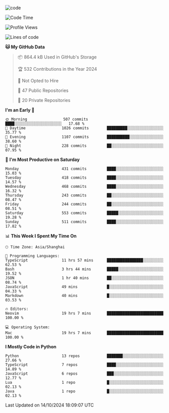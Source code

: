 
<!--
**liuyaanng/liuyaanng** is a ✨ _special_ ✨ repository because its `README.md` (this file) appears on your GitHub profile.

Here are some ideas to get you started:

- 🔭 I’m currently working on ...
- 🌱 I’m currently learning ...
- 👯 I’m looking to collaborate on ...
- 🤔 I’m looking for help with ...
- 💬 Ask me about ...
- 📫 How to reach me: ...
- 😄 Pronouns: ...
- ⚡ Fun fact: ...
-->


![code](https://cdn.jsdelivr.net/gh/liuyaanng/liuyaanng@1.0/code.gif) 

<!--START_SECTION:waka-->
![Code Time](http://img.shields.io/badge/Code%20Time-919%20hrs%2026%20mins-blue)

![Profile Views](http://img.shields.io/badge/Profile%20Views-0-blue)

![Lines of code](https://img.shields.io/badge/From%20Hello%20World%20I%27ve%20Written-14.8%20million%20lines%20of%20code-blue)

**🐱 My GitHub Data** 

> 📦 864.4 kB Used in GitHub's Storage 
 > 
> 🏆 532 Contributions in the Year 2024
 > 
> 🚫 Not Opted to Hire
 > 
> 📜 47 Public Repositories 
 > 
> 🔑 20 Private Repositories 
 > 
**I'm an Early 🐤** 

```text
🌞 Morning                507 commits         ████░░░░░░░░░░░░░░░░░░░░░   17.68 % 
🌆 Daytime                1026 commits        █████████░░░░░░░░░░░░░░░░   35.77 % 
🌃 Evening                1107 commits        ██████████░░░░░░░░░░░░░░░   38.60 % 
🌙 Night                  228 commits         ██░░░░░░░░░░░░░░░░░░░░░░░   07.95 % 
```
📅 **I'm Most Productive on Saturday** 

```text
Monday                   431 commits         ████░░░░░░░░░░░░░░░░░░░░░   15.03 % 
Tuesday                  418 commits         ████░░░░░░░░░░░░░░░░░░░░░   14.57 % 
Wednesday                468 commits         ████░░░░░░░░░░░░░░░░░░░░░   16.32 % 
Thursday                 243 commits         ██░░░░░░░░░░░░░░░░░░░░░░░   08.47 % 
Friday                   244 commits         ██░░░░░░░░░░░░░░░░░░░░░░░   08.51 % 
Saturday                 553 commits         █████░░░░░░░░░░░░░░░░░░░░   19.28 % 
Sunday                   511 commits         ████░░░░░░░░░░░░░░░░░░░░░   17.82 % 
```


📊 **This Week I Spent My Time On** 

```text
🕑︎ Time Zone: Asia/Shanghai

💬 Programming Languages: 
TypeScript               11 hrs 57 mins      ████████████████░░░░░░░░░   62.53 % 
Bash                     3 hrs 44 mins       █████░░░░░░░░░░░░░░░░░░░░   19.52 % 
JSON                     1 hr 40 mins        ██░░░░░░░░░░░░░░░░░░░░░░░   08.74 % 
JavaScript               49 mins             █░░░░░░░░░░░░░░░░░░░░░░░░   04.33 % 
Markdown                 40 mins             █░░░░░░░░░░░░░░░░░░░░░░░░   03.53 % 

🔥 Editors: 
Neovim                   19 hrs 7 mins       █████████████████████████   100.00 % 

💻 Operating System: 
Mac                      19 hrs 7 mins       █████████████████████████   100.00 % 
```

**I Mostly Code in Python** 

```text
Python                   13 repos            ███████░░░░░░░░░░░░░░░░░░   27.66 % 
TypeScript               7 repos             ████░░░░░░░░░░░░░░░░░░░░░   14.89 % 
JavaScript               6 repos             ███░░░░░░░░░░░░░░░░░░░░░░   12.77 % 
Lua                      1 repo              █░░░░░░░░░░░░░░░░░░░░░░░░   02.13 % 
Java                     1 repo              █░░░░░░░░░░░░░░░░░░░░░░░░   02.13 % 
```




 Last Updated on 14/10/2024 18:09:07 UTC
<!--END_SECTION:waka-->
